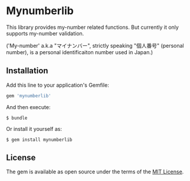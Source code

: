 # Mynumberlib

This library provides my-number related functions. But currently it only supports my-number validation.

('My-number' a.k.a "マイナンバー", strictly speaking "個人番号" (personal number), is a personal identificaiton number used in Japan.)

## Installation

Add this line to your application's Gemfile:

```ruby
gem 'mynumberlib'
```

And then execute:

    $ bundle

Or install it yourself as:

    $ gem install mynumberlib


## License

The gem is available as open source under the terms of the [MIT License](http://opensource.org/licenses/MIT).

